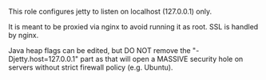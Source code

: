 This role configures jetty to listen on localhost (127.0.0.1) only.

It is meant to be proxied via nginx to avoid running it as root. SSL is handled by
nginx.

Java heap flags can be edited, but DO NOT remove the "-Djetty.host=127.0.0.1" part
as that will open a MASSIVE security hole on servers without strict firewall policy
(e.g. Ubuntu).
